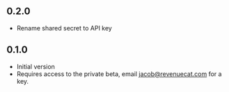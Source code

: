 ## 0.2.0
- Rename shared secret to API key

## 0.1.0

- Initial version
- Requires access to the private beta, email jacob@revenuecat.com for a key.